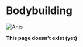 # Bodybuilding

![Ants](https://media.giphy.com/media/MLYvQVgQ1RSA8/giphy.gif)

**This page doesn't exist \(yet\)**

